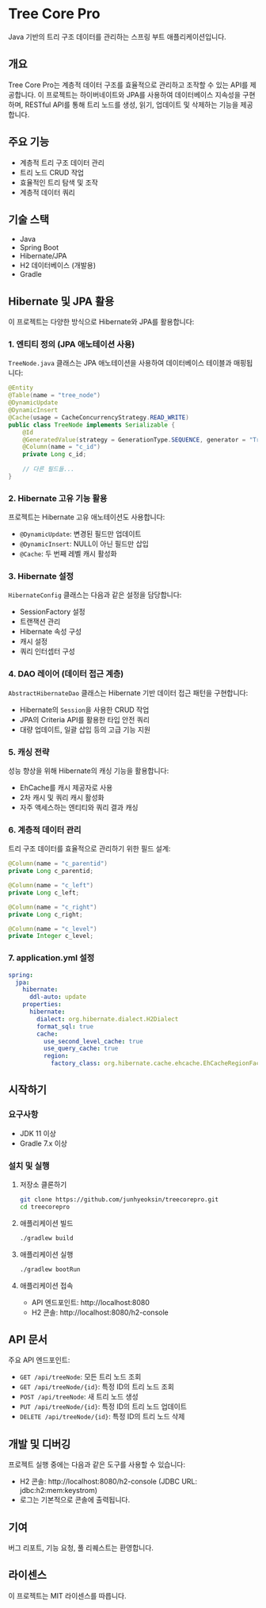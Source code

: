 # Tree Core Pro

Java 기반의 트리 구조 데이터를 관리하는 스프링 부트 애플리케이션입니다.

## 개요

Tree Core Pro는 계층적 데이터 구조를 효율적으로 관리하고 조작할 수 있는 API를 제공합니다. 이 프로젝트는 하이버네이트와 JPA를 사용하여 데이터베이스 지속성을 구현하며, RESTful API를 통해 트리 노드를 생성, 읽기, 업데이트 및 삭제하는 기능을 제공합니다.

## 주요 기능

- 계층적 트리 구조 데이터 관리
- 트리 노드 CRUD 작업
- 효율적인 트리 탐색 및 조작
- 계층적 데이터 쿼리

## 기술 스택

- Java
- Spring Boot
- Hibernate/JPA
- H2 데이터베이스 (개발용)
- Gradle

## Hibernate 및 JPA 활용

이 프로젝트는 다양한 방식으로 Hibernate와 JPA를 활용합니다:

### 1. 엔티티 정의 (JPA 애노테이션 사용)
`TreeNode.java` 클래스는 JPA 애노테이션을 사용하여 데이터베이스 테이블과 매핑됩니다:
```java
@Entity
@Table(name = "tree_node")
@DynamicUpdate
@DynamicInsert
@Cache(usage = CacheConcurrencyStrategy.READ_WRITE)
public class TreeNode implements Serializable {
    @Id
    @GeneratedValue(strategy = GenerationType.SEQUENCE, generator = "TreeNodeSequence")
    @Column(name = "c_id")
    private Long c_id;
    
    // 다른 필드들...
}
```

### 2. Hibernate 고유 기능 활용
프로젝트는 Hibernate 고유 애노테이션도 사용합니다:
- `@DynamicUpdate`: 변경된 필드만 업데이트
- `@DynamicInsert`: NULL이 아닌 필드만 삽입
- `@Cache`: 두 번째 레벨 캐시 활성화

### 3. Hibernate 설정
`HibernateConfig` 클래스는 다음과 같은 설정을 담당합니다:
- SessionFactory 설정
- 트랜잭션 관리
- Hibernate 속성 구성
- 캐시 설정
- 쿼리 인터셉터 구성

### 4. DAO 레이어 (데이터 접근 계층)
`AbstractHibernateDao` 클래스는 Hibernate 기반 데이터 접근 패턴을 구현합니다:
- Hibernate의 `Session`을 사용한 CRUD 작업
- JPA의 Criteria API를 활용한 타입 안전 쿼리
- 대량 업데이트, 일괄 삽입 등의 고급 기능 지원

### 5. 캐싱 전략
성능 향상을 위해 Hibernate의 캐싱 기능을 활용합니다:
- EhCache를 캐시 제공자로 사용
- 2차 캐시 및 쿼리 캐시 활성화
- 자주 액세스하는 엔티티와 쿼리 결과 캐싱

### 6. 계층적 데이터 관리
트리 구조 데이터를 효율적으로 관리하기 위한 필드 설계:
```java
@Column(name = "c_parentid")
private Long c_parentid;

@Column(name = "c_left")
private Long c_left;

@Column(name = "c_right")
private Long c_right;

@Column(name = "c_level")
private Integer c_level;
```

### 7. application.yml 설정
```yaml
spring:
  jpa:
    hibernate:
      ddl-auto: update
    properties:
      hibernate:
        dialect: org.hibernate.dialect.H2Dialect
        format_sql: true
        cache:
          use_second_level_cache: true
          use_query_cache: true
          region:
            factory_class: org.hibernate.cache.ehcache.EhCacheRegionFactory
```

## 시작하기

### 요구사항

- JDK 11 이상
- Gradle 7.x 이상

### 설치 및 실행

1. 저장소 클론하기
   ```bash
   git clone https://github.com/junhyeoksin/treecorepro.git
   cd treecorepro
   ```

2. 애플리케이션 빌드
   ```bash
   ./gradlew build
   ```

3. 애플리케이션 실행
   ```bash
   ./gradlew bootRun
   ```

4. 애플리케이션 접속
   - API 엔드포인트: http://localhost:8080
   - H2 콘솔: http://localhost:8080/h2-console

## API 문서

주요 API 엔드포인트:

- `GET /api/treeNode`: 모든 트리 노드 조회
- `GET /api/treeNode/{id}`: 특정 ID의 트리 노드 조회
- `POST /api/treeNode`: 새 트리 노드 생성
- `PUT /api/treeNode/{id}`: 특정 ID의 트리 노드 업데이트
- `DELETE /api/treeNode/{id}`: 특정 ID의 트리 노드 삭제

## 개발 및 디버깅

프로젝트 실행 중에는 다음과 같은 도구를 사용할 수 있습니다:

- H2 콘솔: http://localhost:8080/h2-console (JDBC URL: jdbc:h2:mem:keystrom)
- 로그는 기본적으로 콘솔에 출력됩니다.

## 기여

버그 리포트, 기능 요청, 풀 리퀘스트는 환영합니다.

## 라이센스

이 프로젝트는 MIT 라이센스를 따릅니다. 